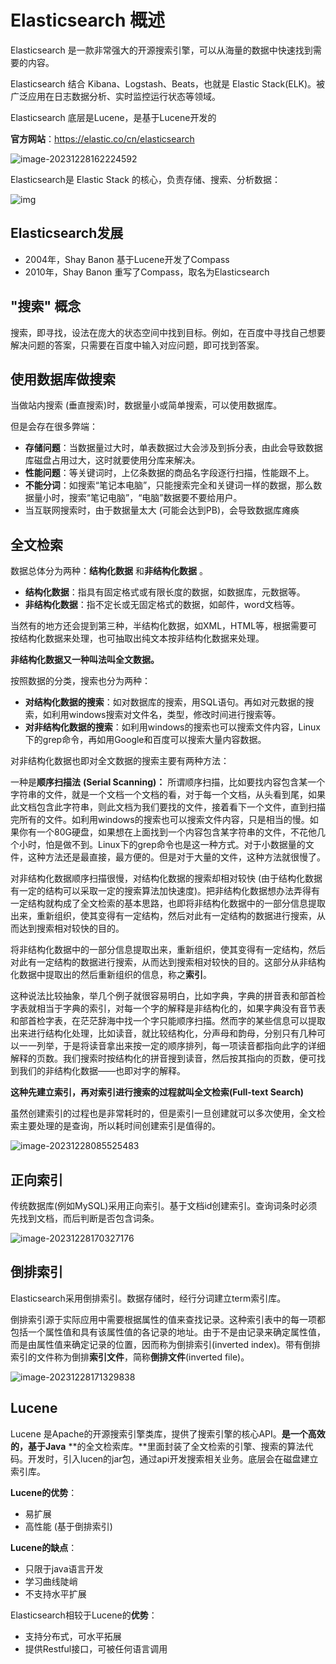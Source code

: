 # Elasticsearch 概述

Elasticsearch 是一款非常强大的开源搜索引擎，可以从海量的数据中快速找到需要的内容。

Elasticsearch 结合 Kibana、Logstash、Beats，也就是 Elastic Stack(ELK)。被广泛应用在日志数据分析、实时监控运行状态等领域。

Elasticsearch 底层是Lucene，是基于Lucene开发的

**官方网站**：https://elastic.co/cn/elasticsearch

![image-20231228162224592](https://cdn.jsdelivr.net/gh/letengzz/tc2/img202312281622915.png)

Elasticsearch是 Elastic Stack 的核心，负责存储、搜索、分析数据：

![img](https://cdn.jsdelivr.net/gh/letengzz/tc2/img202312281633558.jpeg)

## Elasticsearch发展

- 2004年，Shay Banon 基于Lucene开发了Compass
- 2010年，Shay Banon 重写了Compass，取名为Elasticsearch

## "搜索" 概念

搜索，即寻找，设法在庞大的状态空间中找到目标。例如，在百度中寻找自己想要解决问题的答案，只需要在百度中输入对应问题，即可找到答案。

## 使用数据库做搜索

当做站内搜索 (垂直搜索)时，数据量小或简单搜索，可以使用数据库。

但是会存在很多弊端：

- **存储问题**：当数据量过大时，单表数据过大会涉及到拆分表，由此会导致数据库磁盘占用过大，这时就要使用分库来解决。
- **性能问题**：等关键词时，上亿条数据的商品名字段逐行扫描，性能跟不上。
- **不能分词**：如搜索“笔记本电脑”，只能搜索完全和关键词一样的数据，那么数据量小时，搜索“笔记电脑”，“电脑”数据要不要给用户。
- 当互联网搜索时，由于数据量太大 (可能会达到PB)，会导致数据库瘫痪

## 全文检索

数据总体分为两种：**结构化数据** 和**非结构化数据** 。

- **结构化数据**：指具有固定格式或有限长度的数据，如数据库，元数据等。
- **非结构化数据**：指不定长或无固定格式的数据，如邮件，word文档等。

当然有的地方还会提到第三种，半结构化数据，如XML，HTML等，根据需要可按结构化数据来处理，也可抽取出纯文本按非结构化数据来处理。

**非结构化数据又一种叫法叫全文数据。**

按照数据的分类，搜索也分为两种：

- **对结构化数据的搜索**：如对数据库的搜索，用SQL语句。再如对元数据的搜索，如利用windows搜索对文件名，类型，修改时间进行搜索等。
- **对非结构化数据的搜索**：如利用windows的搜索也可以搜索文件内容，Linux下的grep命令，再如用Google和百度可以搜索大量内容数据。

对非结构化数据也即对全文数据的搜索主要有两种方法：

一种是**顺序扫描法** **(Serial Scanning)：** 所谓顺序扫描，比如要找内容包含某一个字符串的文件，就是一个文档一个文档的看，对于每一个文档，从头看到尾，如果此文档包含此字符串，则此文档为我们要找的文件，接着看下一个文件，直到扫描完所有的文件。如利用windows的搜索也可以搜索文件内容，只是相当的慢。如果你有一个80G硬盘，如果想在上面找到一个内容包含某字符串的文件，不花他几个小时，怕是做不到。Linux下的grep命令也是这一种方式。对于小数据量的文件，这种方法还是最直接，最方便的。但是对于大量的文件，这种方法就很慢了。

对非结构化数据顺序扫描很慢，对结构化数据的搜索却相对较快 (由于结构化数据有一定的结构可以采取一定的搜索算法加快速度)。把非结构化数据想办法弄得有一定结构就构成了全文检索的基本思路，也即将非结构化数据中的一部分信息提取出来，重新组织，使其变得有一定结构，然后对此有一定结构的数据进行搜索，从而达到搜索相对较快的目的。

将非结构化数据中的一部分信息提取出来，重新组织，使其变得有一定结构，然后对此有一定结构的数据进行搜索，从而达到搜索相对较快的目的。这部分从非结构化数据中提取出的然后重新组织的信息，称之**索引**。

这种说法比较抽象，举几个例子就很容易明白，比如字典，字典的拼音表和部首检字表就相当于字典的索引，对每一个字的解释是非结构化的，如果字典没有音节表和部首检字表，在茫茫辞海中找一个字只能顺序扫描。然而字的某些信息可以提取出来进行结构化处理，比如读音，就比较结构化，分声母和韵母，分别只有几种可以一一列举，于是将读音拿出来按一定的顺序排列，每一项读音都指向此字的详细解释的页数。我们搜索时按结构化的拼音搜到读音，然后按其指向的页数，便可找到我们的非结构化数据——也即对字的解释。

**这种先建立索引，再对索引进行搜索的过程就叫全文检索(Full-text Search)** 

虽然创建索引的过程也是非常耗时的，但是索引一旦创建就可以多次使用，全文检索主要处理的是查询，所以耗时间创建索引是值得的。

![image-20231228085525483](https://cdn.jsdelivr.net/gh/letengzz/tc2/img202404091724867.png)

## 正向索引

传统数据库(例如MySQL)采用正向索引。基于文档id创建索引。查询词条时必须先找到文档，而后判断是否包含词条。

![image-20231228170327176](https://cdn.jsdelivr.net/gh/letengzz/tc2/img202312281703616.png)

## 倒排索引

Elasticsearch采用倒排索引。数据存储时，经行分词建立term索引库。

倒排索引源于实际应用中需要根据属性的值来查找记录。这种索引表中的每一项都包括一个属性值和具有该属性值的各记录的地址。由于不是由记录来确定属性值，而是由属性值来确定记录的位置，因而称为倒排索引(inverted index)。带有倒排索引的文件称为倒排**索引文件**，简称**倒排文件**(inverted file)。

![image-20231228171329838](https://cdn.jsdelivr.net/gh/letengzz/tc2/img202312281713152.png)

## Lucene

Lucene 是Apache的开源搜索引擎类库，提供了搜索引擎的核心API。**是一个高效的，基于Java** **的全文检索库。**里面封装了全文检索的引擎、搜索的算法代码。开发时，引入lucen的jar包，通过api开发搜索相关业务。底层会在磁盘建立索引库。

**Lucene的优势**：

- 易扩展
- 高性能 (基于倒排索引)

**Lucene的缺点**：

- 只限于java语言开发
- 学习曲线陡峭
- 不支持水平扩展

Elasticsearch相较于Lucene的**优势**：

- 支持分布式，可水平拓展
- 提供Restful接口，可被任何语言调用
